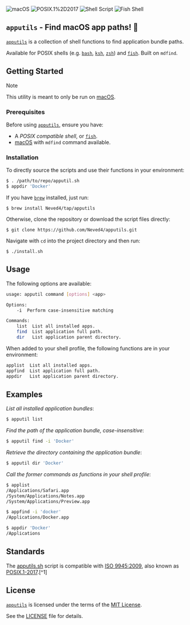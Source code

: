 
![macOS](https://img.shields.io/badge/macOS-000000?style=flat&logo=apple&logoColor=fff)
![POSIX.1%2D2017](https://img.shields.io/badge/POSIX.1&#8209;2017-00629B?logo=ieee&logoColor=fff&style=flat)
![Shell Script](https://img.shields.io/badge/Shell_Script-4EAA25?logo=gnubash&logoColor=fff&style=flat)
![Fish Shell](https://img.shields.io/badge/fish%20shell-34C534?logo=fishshell&logoColor=fff&style=flat)

## `apputils` - Find macOS app paths! 🚀

[`apputils`] is a collection of shell functions to find application bundle
paths.

Available for POSIX shells (e.g. [`bash`], [`ksh`], [`zsh`]) and [`fish`].
Built on `mdfind`.

## Getting Started

> [!NOTE]  
> This utility is meant to only be run on [macOS].

### Prerequisites

Before using [`apputils`], ensure you have:

- A _POSIX compatible shell_, or [`fish`].
- [macOS] with `mdfind` command available.

### Installation

To directly source the scripts and use their functions in your environment:
```sh
$ . /path/to/repo/apputil.sh
$ appdir 'Docker'
```

If you have [`brew`] installed, just run:
```console
$ brew install Neved4/tap/apputils
```

Otherwise, clone the repository or download the script files directly:
```console
$ git clone https://github.com/Neved4/apputils.git
```

Navigate with `cd` into the project directory and then run:
```console
$ ./install.sh
```

## Usage

The following options are available:
```sh
usage: apputil command [options] <app>

Options:
    -i  Perform case-insensitive matching

Commands:
    list  List all installed apps.
    find  List application full path.
    dir   List application parent directory.
```

When added to your shell profile, the following functions are in your
environment:
```sh
applist  List all installed apps.
appfind  List application full path.
appdir   List application parent directory.
```

## Examples

_List all installed application bundles_:
```sh
$ apputil list
```

_Find the path of the application bundle, case-insensitive_:
```sh
$ apputil find -i 'Docker'
```

_Retrieve the directory containing the application bundle_:
```sh
$ apputil dir 'Docker'
```

_Call the former commands as functions in your shell profile_:
```sh
$ applist
/Applications/Safari.app
/System/Applications/Notes.app
/System/Applications/Preview.app

$ appfind -i 'docker'
/Applications/Docker.app

$ appdir 'Docker'
/Applications
```

## Standards

The [apputils.sh](apputils.sh) script is compatible with [ISO
9945:2009][POSIX.1-2017], also known as [POSIX.1-2017].[^1]

## License

[`apputils`] is licensed under the terms of the [MIT License].
   
See the [LICENSE](LICENSE) file for details.

[^3]: _IEEE Std 1003.1-2017: Standard for Information Technology — Portable_
      _Operating System Interface (POSIX®)_, ISO/IEC/IEEE 9945:2009/COR
      2:2017. URL: https://pubs.opengroup.org/onlinepubs/9699919799/

[`apputils`]: https://github.com/Neved4/apputils
[`bash`]: https://www.gnu.org/software/bash/
[`brew`]: https://brew.sh/
[`fish`]: https://fishshell.com/
[`ksh`]: http://kornshell.com/
[`zsh`]: https://www.zsh.org/
[macOS]: https://www.apple.com/macos/
[MIT License]: https://opensource.org/license/mit/
[POSIX.1-2017]: https://pubs.opengroup.org/onlinepubs/9699919799/
